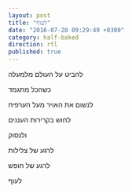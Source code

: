 ```yaml
---
layout: post
title: "לעוף"
date: "2016-07-20 09:29:49 +0300"
category: half-baked
direction: rtl
published: true
---
```

להביט על העולם מלמעלה

כשהכל מתגמד

לנשום את האויר מעל הערפיח

לחוש בקרירות העננים

ולנסוק

לרגע של צלילות

לרגע של חופש

לעוף
